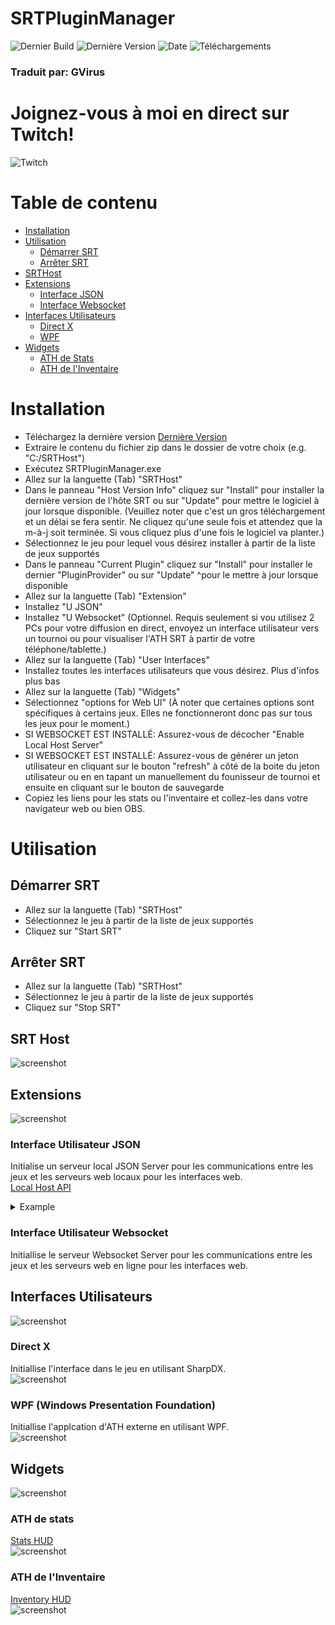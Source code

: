 # SRTPluginManager
![Dernier Build](https://img.shields.io/github/workflow/status/SpeedrunTooling/SRTPluginManager/Publish?label=dernier%20build&style=for-the-badge)
![Dernière Version](https://img.shields.io/github/v/release/SpeedrunTooling/SRTPluginManager?label=derniere%20version&style=for-the-badge)
![Date](https://img.shields.io/github/release-date/SpeedrunTooling/SRTPluginManager?label=date%20de%20sortie&style=for-the-badge)
![Téléchargements](https://img.shields.io/github/downloads/SpeedrunTooling/SRTPluginManager/total?label=telechargements&color=%23007EC6&style=for-the-badge)

### Traduit par: GVirus

# Joignez-vous à moi en direct sur Twitch!
![Twitch](https://img.shields.io/twitch/status/videogameroulette?style=for-the-badge)

# Table de contenu
- [Installation](#installation)
- [Utilisation](#utilisation)
  - [Démarrer SRT](#démarrer-srt)
  - [Arrêter SRT](#arrêter-srt)
- [SRTHost](#srt-host)
- [Extensions](#extensions)
  - [Interface JSON](#interface-utilisateur-json)
  - [Interface Websocket](#interface-utilisateur-websocket)
- [Interfaces Utilisateurs](#interfaces-utilisateurs)
  - [Direct X](#direct-x)
  - [WPF](#wpf-windows-presentation-foundation)
- [Widgets](#widgets)
  - [ATH de Stats](#ath-de-stats)
  - [ATH de l'Inventaire](#ath-de-linventaire)

# Installation
- Téléchargez la dernière version [Dernière Version](https://github.com/SpeedrunTooling/SRTPluginManager/releases/latest)
- Extraire le contenu du fichier zip dans le dossier de votre choix (e.g. "C:/SRTHost")
- Exécutez SRTPluginManager.exe
- Allez sur la languette (Tab) "SRTHost"
- Dans le panneau "Host Version Info" cliquez sur "Install" pour installer la dernière version de l'hôte SRT ou sur "Update" pour mettre le logiciel à jour lorsque disponible. (Veuillez noter que c'est un gros téléchargement et un délai se fera sentir. Ne cliquez qu'une seule fois et attendez que la m-à-j soit terminée. Si vous cliquez plus d'une fois le logiciel va planter.)
- Sélectionnez le jeu pour lequel vous désirez installer à partir de la liste de jeux supportés
- Dans le panneau "Current Plugin" cliquez sur "Install" pour installer le dernier "PluginProvider" ou sur "Update" ^pour le mettre à jour lorsque disponible
- Allez sur la languette (Tab) "Extension"
- Installez "U JSON"
- Installez "U Websocket" (Optionnel. Requis seulement si vou utilisez 2 PCs pour votre diffusion en direct, envoyez un interface utilisateur vers un tournoi ou pour visualiser l'ATH SRT à partir de votre téléphone/tablette.)
- Allez sur la languette (Tab) "User Interfaces"
- Installez toutes les interfaces utilisateurs que vous désirez. Plus d'infos plus bas
- Allez sur la languette (Tab) "Widgets"
- Sélectionnez "options for Web UI" (À noter que certaines options sont spécifiques à certains jeux. Elles ne fonctionneront donc pas sur tous les jeux pour le moment.)
- SI WEBSOCKET EST INSTALLÉ: Assurez-vous de décocher "Enable Local Host Server"
- SI WEBSOCKET EST INSTALLÉ: Assurez-vous de générer un jeton utilisateur en cliquant sur le bouton "refresh" à côté de la boite du jeton utilisateur ou en en tapant un manuellement du founisseur de tournoi et ensuite en cliquant sur le bouton de sauvegarde
- Copiez les liens pour les stats ou l'inventaire et collez-les dans votre navigateur web ou bien OBS.

# Utilisation

## Démarrer SRT
- Allez sur la languette (Tab) "SRTHost"
- Sélectionnez le jeu à partir de la liste de jeux supportés
- Cliquez sur "Start SRT"

## Arrêter SRT
- Allez sur la languette (Tab) "SRTHost"
- Sélectionnez le jeu à partir de la liste de jeux supportés
- Cliquez sur "Stop SRT"

## SRT Host
![screenshot](https://cdn.discordapp.com/attachments/551840398016774193/865877964464586772/unknown.png)

## Extensions
![screenshot](https://cdn.discordapp.com/attachments/551840398016774193/865878441153134622/unknown.png)

### Interface Utilisateur JSON
Initialise un serveur local JSON Server pour les communications entre les jeux et les serveurs web locaux pour les interfaces web.\
[Local Host API](http://localhost:7190)
<details>
  <summary>Example</summary>

```
{
    GameName: "Example API RE2R",
    VersionInfo: "9.9.9.9",
    Timer: {
        IGTRunningTimer: 6028998549,
        IGTCutsceneTimer: 189283718,
        IGTMenuTimer: 1272932590,
        IGTPausedTimer: 1967921896
    },
    PlayerCharacter: 1,
    Player: {
        CurrentHP: 1200,
        MaxHP: 1200,
        Percentage: 1,
        IsAlive: true,
        HealthState: 1
    },
    PlayerName: "Claire: ",
    IsPoisoned: false,
    RankManager: {
        Rank: 6,
        RankScore: 6690.906
    },
    PlayerInventoryCount: 12,
    PlayerInventory: [
        {
            _DebuggerDisplay: "[#2] Item WoodenBoard Quantity 5",
            SlotPosition: 2,
            ItemID: 33,
            WeaponID: -1,
            Attachments: 0,
            Quantity: 5,
            IsItem: true,
            IsWeapon: false,
            IsEmptySlot: false
        },
        {
            _DebuggerDisplay: "[#5] Empty Slot",
            SlotPosition: 5,
            ItemID: 0,
            WeaponID: -1,
            Attachments: 0,
            Quantity: -1,
            IsItem: false,
            IsWeapon: false,
            IsEmptySlot: true
        }
    ],
    EnemyHealth: [
        {
            _DebuggerDisplay: "1500 / 1500 (100.0%)",
            MaximumHP: 1500,
            CurrentHP: 1500,
            IsTrigger: false,
            IsAlive: true,
            IsDamaged: false,
            Percentage: 1
        },
        {
            _DebuggerDisplay: "44 / 890 (4.9%)",
            MaximumHP: 890,
            CurrentHP: 44,
            IsTrigger: false,
            IsAlive: true,
            IsDamaged: true,
            Percentage: 0.0494382
        }
    ],
    IGTCalculated: 3871792935,
    IGTCalculatedTicks: 38717929350,
    IGTTimeSpan: {
        Ticks: 38717929350,
        Days: 0,
        Hours: 1,
        Milliseconds: 792,
        Minutes: 4,
        Seconds: 31,
        TotalDays: 0.044812418229166665,
        TotalHours: 1.0754980375,
        TotalMilliseconds: 3871792.935,
        TotalMinutes: 64.52988225,
        TotalSeconds: 3871.792935
    },
    IGTFormattedString: "01:04:31"
}
```
</details>

### Interface Utilisateur Websocket
Initiallise le serveur Websocket Server pour les communications entre les jeux et les serveurs web en ligne pour les interfaces web.

## Interfaces Utilisateurs
![screenshot](https://cdn.discordapp.com/attachments/551840398016774193/865878463856640010/unknown.png)

### Direct X 
Initiallise l'interface dans le jeu en utilisant SharpDX.\
![screenshot](https://cdn.discordapp.com/attachments/551840398016774193/865883096922849320/unknown.png)

### WPF (Windows Presentation Foundation)
Initiallise l'applcation d'ATH externe en utilisant WPF.\
![screenshot](https://cdn.discordapp.com/attachments/551840398016774193/865884741211652116/unknown.png)

## Widgets
![screenshot](https://cdn.discordapp.com/attachments/551840398016774193/865878482801262622/unknown.png)

### ATH de stats
[Stats HUD](https://speedruntooling.github.io/StatsHUD)\
![screenshot](https://cdn.discordapp.com/attachments/551840398016774193/865890495401164801/unknown.png)

### ATH de l'Inventaire
[Inventory HUD](https://speedruntooling.github.io/InventoryHUD)\
![screenshot](https://cdn.discordapp.com/attachments/551840398016774193/865890549995536414/unknown.png)
